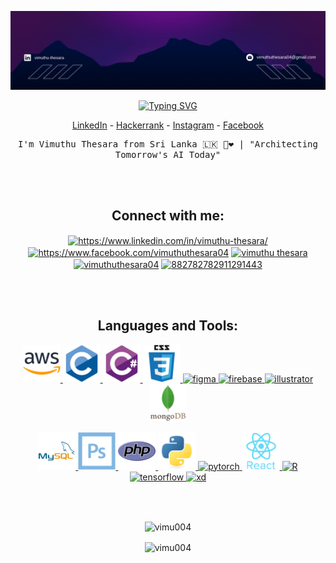 
[![](https://github.com/Vimu004/Vimu004/blob/main/Black%20Gradient%20Minimalist%20Corporate%20Business%20Personal%20Profile%20New%20LinkedIn%20Banner.gif)](https://github.com/Vimu004/Vimu004)

<p align="center"> <a href="https://git.io/typing-svg"><img src="https://readme-typing-svg.demolab.com?font=Fira+Code&size=22&duration=5023&pause=1000&color=F700E0&center=true&random=false&width=456&height=69&lines=Welcome!;Vimuthu+Thesara;Artificial+Intelligence+Enthusiast;Data+Science+Undergraduate;%22Architecting+Tomorrow's+AI+Today%22" alt="Typing SVG" /></a></p>




<p align="center">
    <a href="https://www.linkedin.com/in/vimuthu-thesara/" target="_blank">LinkedIn</a>
    -
    <a href="https://www.hackerrank.com/profile/vimuthuthesara04" target="_blank">Hackerrank</a>
    -
    <a href="https://www.instagram.com/vimuthu_thesara/" target="_blank">Instagram</a>
    -
    <a href="https://www.facebook.com/vimuthuthesara04" target="_blank">Facebook</a>
</p>
<p align="center" style="font-family: 'Fira Code', monospace;"> I'm Vimuthu Thesara from Sri Lanka 🇱🇰 🦁❤️ | "Architecting Tomorrow's AI Today" </p>
<br>
<br>


<h2 align="Center">Connect with me:</h2>
<p align="Center">
<a href="https://linkedin.com/in/https://www.linkedin.com/in/vimuthu-thesara/" target="blank"><img align="center" src="https://raw.githubusercontent.com/rahuldkjain/github-profile-readme-generator/master/src/images/icons/Social/linked-in-alt.svg" alt="https://www.linkedin.com/in/vimuthu-thesara/" height="30" width="40" /></a>
<a href="https://fb.com/https://www.facebook.com/vimuthuthesara04" target="blank"><img align="center" src="https://raw.githubusercontent.com/rahuldkjain/github-profile-readme-generator/master/src/images/icons/Social/facebook.svg" alt="https://www.facebook.com/vimuthuthesara04" height="30" width="40" /></a>
<a href="https://instagram.com/vimuthu thesara" target="blank"><img align="center" src="https://raw.githubusercontent.com/rahuldkjain/github-profile-readme-generator/master/src/images/icons/Social/instagram.svg" alt="vimuthu thesara" height="30" width="40" /></a>
<a href="https://www.hackerrank.com/vimuthuthesara04" target="blank"><img align="center" src="https://raw.githubusercontent.com/rahuldkjain/github-profile-readme-generator/master/src/images/icons/Social/hackerrank.svg" alt="vimuthuthesara04" height="30" width="40" /></a>
<a href="https://discord.gg/882782782911291443" target="blank"><img align="center" src="https://raw.githubusercontent.com/rahuldkjain/github-profile-readme-generator/master/src/images/icons/Social/discord.svg" alt="882782782911291443" height="30" width="40" /></a>
</p>

<br>
<br>

<h2 align="center">Languages and Tools:</h2>
<p align="center">
  <a href="https://aws.amazon.com" target="_blank" rel="noreferrer">
    <img src="https://raw.githubusercontent.com/devicons/devicon/master/icons/amazonwebservices/amazonwebservices-original-wordmark.svg" alt="aws" width="60" height="60"/>
  </a>
  <a href="https://www.cprogramming.com/" target="_blank" rel="noreferrer">
    <img src="https://raw.githubusercontent.com/devicons/devicon/master/icons/c/c-original.svg" alt="c" width="60" height="60"/>
  </a>
  <a href="https://www.w3schools.com/cs/" target="_blank" rel="noreferrer">
    <img src="https://raw.githubusercontent.com/devicons/devicon/master/icons/csharp/csharp-original.svg" alt="csharp" width="60" height="60"/>
  </a>
  <a href="https://www.w3schools.com/css/" target="_blank" rel="noreferrer">
    <img src="https://raw.githubusercontent.com/devicons/devicon/master/icons/css3/css3-original-wordmark.svg" alt="css3" width="60" height="60"/>
  </a>

  <a href="https://www.figma.com/" target="_blank" rel="noreferrer">
    <img src="https://www.vectorlogo.zone/logos/figma/figma-icon.svg" alt="figma" width="60" height="60"/>
  </a>
  <a href="https://firebase.google.com/" target="_blank" rel="noreferrer">
    <img src="https://www.vectorlogo.zone/logos/firebase/firebase-icon.svg" alt="firebase" width="60" height="60"/>
  </a>
  <a href="https://www.adobe.com/in/products/illustrator.html" target="_blank" rel="noreferrer">
    <img src="https://www.vectorlogo.zone/logos/adobe_illustrator/adobe_illustrator-icon.svg" alt="illustrator" width="60" height="60"/>
  </a>
  <a href="https://www.mongodb.com/" target="_blank" rel="noreferrer">
    <img src="https://raw.githubusercontent.com/devicons/devicon/master/icons/mongodb/mongodb-original-wordmark.svg" alt="mongodb" width="60" height="60"/>
  </a>
</p>
<p align="center">
  <a href="https://www.mysql.com/" target="_blank" rel="noreferrer">
    <img src="https://raw.githubusercontent.com/devicons/devicon/master/icons/mysql/mysql-original-wordmark.svg" alt="mysql" width="60" height="60"/>
  </a>
  <a href="https://www.photoshop.com/en" target="_blank" rel="noreferrer">
    <img src="https://raw.githubusercontent.com/devicons/devicon/master/icons/photoshop/photoshop-line.svg" alt="photoshop" width="60" height="60"/>
  </a>
  <a href="https://www.php.net" target="_blank" rel="noreferrer">
    <img src="https://raw.githubusercontent.com/devicons/devicon/master/icons/php/php-original.svg" alt="php" width="60" height="60"/>
  </a>
  <a href="https://www.python.org" target="_blank" rel="noreferrer">
    <img src="https://raw.githubusercontent.com/devicons/devicon/master/icons/python/python-original.svg" alt="python" width="60" height="60"/>
  </a>
  <a href="https://pytorch.org/" target="_blank" rel="noreferrer">
    <img src="https://www.vectorlogo.zone/logos/pytorch/pytorch-icon.svg" alt="pytorch" width="60" height="60"/>
  </a>
  <a href="https://reactjs.org/" target="_blank" rel="noreferrer">
    <img src="https://raw.githubusercontent.com/devicons/devicon/master/icons/react/react-original-wordmark.svg" alt="react" width="60" height="60"/>
    
  <a href="https://www.r-project.org/" target="_blank" rel="noreferrer">
    <img src="https://encrypted-tbn0.gstatic.com/images?q=tbn:ANd9GcS284sIknbwifO0KLxd-TX9NpRaAB5aAZjcnSHk7NYB&s" alt="R" width="60" height="60"/>
</a>
  <a href="https://www.tensorflow.org" target="_blank" rel="noreferrer">
    <img src="https://www.vectorlogo.zone/logos/tensorflow/tensorflow-icon.svg" alt="tensorflow" width="60" height="60"/>
  </a>
  
<a href="https://www.adobe.com/products/xd.html" target="_blank" rel="noreferrer">
<img src="https://cdn.worldvectorlogo.com/logos/adobe-xd.svg" alt="xd" width="60" height="60"/>
</a>
</p>

<br>
<br>

<p align="center"><img align="center" src="https://github-readme-stats.vercel.app/api/top-langs?username=vimu004&show_icons=true&locale=en&layout=compact&theme=dark" alt="vimu004" /></p>

<p align="center"><img align="center" src="https://github-readme-streak-stats.herokuapp.com/?user=vimu004&theme=dark" alt="vimu004" /></p>



<!--
**Vimu004/Vimu004** is a ✨ _special_ ✨ repository because its `README.md` (this file) appears on your GitHub profile.

Here are some ideas to get you started:

- 🔭 I’m currently working on ...
- 🌱 I’m currently learning ...
- 👯 I’m looking to collaborate on ...
- 🤔 I’m looking for help with ...
- 💬 Ask me about ...
- 📫 How to reach me: ...
- 😄 Pronouns: ...
- ⚡ Fun fact: ...
-->
